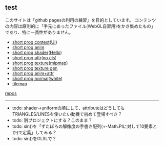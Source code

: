 ## test
このサイトは「github pagesの利用の練習」を目的としています。
コンテンツの内容は原則的に「手元にあったファイル(WebGL自習用)をかき集めたもの」であり、特に一貫性がありません。
+ [short prog context](junk/short01.html)([UI](junk/short01.1.html))
+ [short prog anim](junk/short02.html)
+ [short prog shader](junk/short03.html)([Hello](junk/short08.html))
+ [short prog attr](junk/short04.html)([no cls](junk/short04.1.html))
+ [short prog texture](junk/short05.html)([mipmap](junk/short05.1.html))
+ [short prog texture gen](junk/short09.html)
+ [short prog anim+attr](junk/short06.html)
+ [short prog normal](junk/short10.html)([white](junk/short10.1.html))
+ [tilemap](tilemaps/mapwebgl.html)

[repos](https://github.com/diska/diska.github.io)

----
- todo: shader->uniformの順にして、attributeはどうしてもTRIANGLES/LINESを使いたい動機で初めて登場すべき？
- todo: 別プロジェクトにする？このまま？
- todo: sin()を「ずたぼろの解像度の手書き配列(+-Math.PIに対して10要素とか)で定義」してみる？
- todo: sin()をGLSLで？
